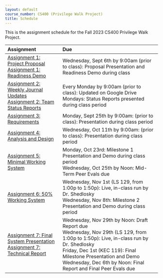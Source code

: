 ```yaml
---
layout: default
course_number: CS400 (Privilege Walk Project)
title: Schedule
---
```


This is the assignment schedule for the Fall 2023 CS400 Privilege Walk Project.

**Assignment** | **Due**
:--------------|:---------
[Assignment 1: Project Proposal](../../assign/assign01.html)<br>[Assignment 1: Readiness Demo](../../assign/assign01.html)           | Wednesday, Sept 6th by 9:00am (prior to class): Proposal Presentation and Readiness Demo during class
[Assignment 2: Weekly Journal Updates](../../assign/assign02.html)<br>[Assignment 2: Team Status Reports](../../assign/assign02.html) | Every Monday by 9:00am (prior to class): Updated on Google Drive<br> Mondays: Status Reports presented during class period
[Assignment 3: Requirements](../../assign/assign03.html)                   | Monday, Sept 25th by 9:00am: (prior to class): Presentation during class period
[Assignment 4: Analysis and Design](../../assign/assign04.html)            | Wednesday, Oct 11th by 9:00am: (prior to class): Presentation during class period
[Assignment 5: Minimal Working System](../../assign/assign05.html)         | Monday, Oct 23rd: Milestone 1 Presentation and Demo during class period<br>Wednesday, Oct 25th by Noon: Mid-Term Peer Evals due
[Assignment 6: 50% Working System](../../assign/assign06.html)              |Wednesday, Nov 1st (LS 129, from 1:00p to 1:50p): Live, in-class run by Dr. Shedlosky<br>Wednesday, Nov 8th: Milestone 2 Presentation and Demo during class period
[Assignment 7: Final System Presentation](../../assign/assign07.html)<br>[Assignment 7: Technical Report](../../assign/finalreport.html) | Wednesday, Nov 29th by Noon: Draft Report due<br>Wednesday, Nov 29th (LS 129, from 1:00p to 1:50p): Live, in-class run by Dr. Shedlosky<br>Friday, Dec 1st (KEC 119): Final Milestone Presentation and Demo<br>Wednesday, Dec 6th by Noon: Final Report and Final Peer Evals due